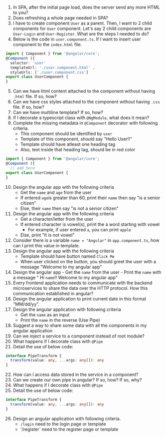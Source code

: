 1. In SPA, after the initial page load, does the server send any more HTML to you?
2. Does refreshing a whole page needed in SPA?
3. I have to create component `User` as a parent. Then, I want to 2 child components for `User` component. Let's say 2 child components are `User-Login` and `User-Register`. What are the steps I needed to do?
4.  Below is the code in `user.component.ts`. If I want to insert user component to the `index.html` file.
```ts
import { Component } from '@angular/core';
@Component ({
  selector: 'user'
  templateUrl: './user.component.html' ,
  styleUrls: ['./user.component.css']
export class UserComponent {
} 
```
5. Can we have html content attached to the component without having `.html` file. If so, how?
6. Can we have css styles attached to the component without having `.css` file. If so, how?
7. Can we have multiline template? If so, how?
8. If I decorate a typescript class with `@NgModule`, what does it mean?
9. Complete the missing metadata in `@Component` decorator with following criteria.
    -  This component should be identified by `user`
    -  Template of this component, should say "Hello User!!"
    -  Template should have atleast one heading tag
    -  Also, text inside that heading tag, should be in red color
```ts
import { Component } from '@angular/core';
@Component ({
  // add here
export class UserComponent {
} 
```
10. Design the angular app with the following criteria
    - Get the `name` and `age` from the user
    - If entered `age`is greater than 60, print their `name` then say "is a senior citizen"
    - Else, their `name` then say "is not a senior citizen"
11. Design the angular app with the following criteria
    - Get a character/letter from the user
    - If entered character is vowel(s), print the a word starting with vowel
        - For example, if user entered `a`, you can print `apple`
    - Else, print "It is not vowel"
12. Consider there is a variable `name = "Angular"` in `app.component.ts`, how can I print this value in template.
13. Design the angular app with the following criteria
    - Template should have button named `Click Me`
    - When user clicked on the button, you should greet the user with a message "Welcome to my angular app"
14.  Design the angular app
    - Get the `name` from the user
    - Print the `name` with a message " Hi `name`!! Welcome to my angular app"
15.  Every frontend application needs to communicate with the backend microservices to share the data over the HTTP protocol. How this communication established in angular?
16.  Design the angular application to print current date in this format "MM/dd/yy".
17. Design the angular application with following criteria
    - Get the `name` as an input
    - Print the `name` in the reverse (Use Pipe)
18. Suggest a way to share some data with all the components in my angular application
19. Can we inject a service to a component instead of root module?
20. What happens if I decorate class with `@Pipe`
21. Detail the use of below code:
```ts
interface PipeTransform {
  transform(value: any, ...args: any[]): any
}
```
22. How can I access data stored in the service in a component?
23. Can we create our own pipe in angular? If so, how? If so, why?
24. What happens if I decorate class with `@Pipe`
25. Detail the use of below code:
```ts
interface PipeTransform {
  transform(value: any, ...args: any[]): any
}
```
26. Design an angular application with following criteria.
    - `/login` need to the login page or template
    - '/register` need to the register page or template
